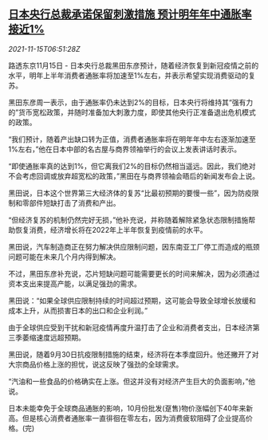 <!--1636959662000-->
[日本央行总裁承诺保留刺激措施 预计明年年中通胀率接近1%](https://cn.reuters.com/article/japan-cen-kurodastimulusinflation-1115-idCNKBS2I00FX)
------

<div><i>2021-11-15T06:51:28Z</i></div><p>路透东京11月15日 - 日本央行总裁黑田东彦预计，随着经济恢复到新冠疫情之前的水平，明年上半年消费者通胀率将加速至1%左右，并表示希望实现消费驱动的复苏。</p><p>黑田东彦周一表示，由于通胀率仍未达到2%的目标，日本央行将维持其“强有力的”货币宽松政策，并随时准备加大刺激力度，即使其他央行正准备退出危机模式的政策。</p><p>“我们预计，随着产出缺口转为正值，消费者通胀率将在明年年中左右逐渐加速至1%左右，”他在日本中部的名古屋与商界领袖举行的会议上发表讲话时表示。</p><p>“即使通胀率真的达到1%，但它离我们2%的目标仍然相当遥远。因此，我们绝对不会考虑回调或放弃超宽松的政策，”黑田在与商界领袖会晤后的新闻发布会上说。</p><p>黑田说，日本这个世界第三大经济体的复苏“比最初预期的要慢一些”，因为防疫限制和零部件短缺打击了消费和产出。</p><p>“但经济复苏的机制仍然完好无损，”他补充说，并称随着解除紧急状态限制措施帮助恢复消费，经济增长将在2022年上半年恢复到疫情前的水平。</p><p>黑田说，汽车制造商正在努力解决供应限制问题，因东南亚工厂停工而造成的瓶颈问题可能在未来几个月内得到解决。</p><p>不过，黑田东彦补充说，芯片短缺问题可能需要更长的时间来解决，因为必须通过资本支出来提高产能，以满足强劲的需求。</p><p>黑田说：“如果全球供应限制持续的时间超过预期，这可能会导致全球增长放缓和成本上升，从而损害日本的出口和企业利润。”</p><p>由于全球供应受到干扰和新冠疫情再度升温打击了企业和消费者支出，日本经济第三季萎缩速度远超预期。</p><p>黑田说，随着9月30日抗疫限制措施的结束，经济将在本季度回升。他还撇开了对大宗商品价格上涨的担忧，说这反映了强劲的全球需求。</p><p>“汽油和一些食品的价格确实在上涨。但这并没有对经济产生巨大的负面影响，”他说。</p><p>日本未能幸免于全球商品通胀的影响，10月份批发(趸售)物价涨幅创下40年来新高。但是核心消费者通胀率一直徘徊在零左右，因为消费疲软阻碍了企业提高价格。(完)</p>
